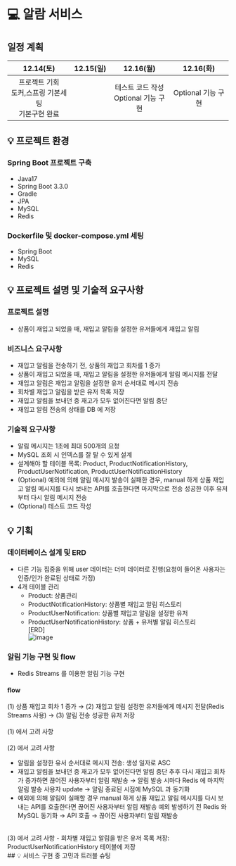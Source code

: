 # 💻 알람 서비스
## 일정 계획
|12.14(토)|12.15(일)|12.16(월)|12.16(화)|
|:---:|:---:|:---:|:---:|
|프로젝트 기회<br>도커,스프링 기본세팅<br>기본구현 완료| |테스트 코드 작성<br>Optional 기능 구현|Optional 기능 구현|

## 💡 프로젝트 환경
### Spring Boot 프로젝트 구축
  - Java17
  - Spring Boot 3.3.0
  - Gradle
  - JPA
  - MySQL
  - Redis
### Dockerfile 및 docker-compose.yml 세팅
  - Spring Boot
  - MySQL
  - Redis
## 💡 프로젝트 설명 및 기술적 요구사항
### 프로젝트 설명
  - 상품이 재입고 되었을 때, 재입고 알림을 설정한 유저들에게 재입고 알림
### 비즈니스 요구사항
  - 재입고 알림을 전송하기 전, 상품의 재입고 회차를 1 증가
  - 상품이 재입고 되었을 때, 재입고 알림을 설정한 유저들에게 알림 메시지를 전달
  - 재입고 알림은 재입고 알림을 설정한 유저 순서대로 메시지 전송
  - 회차별 재입고 알림을 받은 유저 목록 저장
  - 재입고 알림을 보내던 중 재고가 모두 없어진다면 알림 중단
  - 재입고 알림 전송의 상태를 DB 에 저장
### 기술적 요구사항
  - 알림 메시지는 1초에 최대 500개의 요청
  - MySQL 조회 시 인덱스를 잘 탈 수 있게 설계
  - 설계해야 할 테이블 목록: Product, ProductNotificationHistory, ProductUserNotification, ProductUserNotificationHistory
  - (Optional) 예외에 의해 알림 메시지 발송이 실패한 경우, manual 하게 상품 재입고 알림 메시지를 다시 보내는 API를 호출한다면 마지막으로 전송 성공한 이후 유저부터 다시 알림 메시지 전송
  - (Optional) 테스트 코드 작성
## 💡 기획
### 데이터베이스 설계 및 ERD
  - 다른 기능 집중을 위해 user 데이터는 더미 데이터로 진행(요청이 들어온 사용자는 인증/인가 완료된 상태로 가정)
  - 4개 테이블 관리
      - Product: 상품관리
      - ProductNotificationHistory: 상품별 재입고 알림 히스토리
      - ProductUserNotification: 상품별 재입고 알림을 설정한 유저
      - ProductUserNotificationHistory: 상품 + 유저별 알림 히스토리<br>
[ERD]<br>
![image](https://github.com/user-attachments/assets/1e843b7f-e5a0-4d64-9777-67a2b5056ded)
### 알림 기능 구현 및 flow
  - Redis Streams 를 이용한 알림 기능 구현
#### flow
(1) 상품 재입고 회차 1 증가 &rarr; (2) 재입고 알림 설정한 유저들에게 메시지 전달(Redis Streams 사용) &rarr; (3) 알림 전송 성공한 유저 저장 <br>
<br>
(1) 에서 고려 사항<br>
<br>
(2) 에서 고려 사항<br>
  - 알림을 설정한 유서 순서대로 메시지 전송: 생성 일자로 ASC
  - 재입고 알림을 보내던 중 재고가 모두 없어진다면 알림 중단
    추후 다시 재입고 회차가 증가하면 끊어진 사용자부터 알림 재발송 &rarr; 알림 발송 시마다 Redis 에 마지막 알림 발송 사용자 update &rarr; 알림 종료된 시점에 MySQL 과 동기화<br>
  - 예외에 의해 알림이 실패할 경우 manual 하게 상품 재입고 알림 메시지를 다시 보내는 API를 호출한다면 끊어진 사용자부터 알림 재발송
    예외 발생하기 전 Redis 와 MySQL 동기화 &rarr; API 호출 &rarr; 끊어진 사용자부터 알림 재발송<br>
<br>
(3) 에서 고려 사항
  - 회차별 재입고 알림을 받은 유저 목록 저장: ProductUserNotificationHistory 테이블에 저장<br>
## 💡 서비스 구현 중 고민과 트러블 슈팅
     

